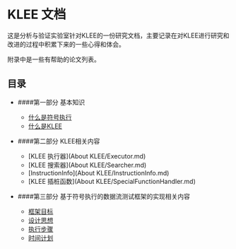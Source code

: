 KLEE 文档
=======

这是分析与验证实验室针对KLEE的一份研究文档，主要记录在对KLEE进行研究和改进的过程中积累下来的一些心得和体会。

附录中是一些有帮助的论文列表。

## 目录

* ####第一部分 基本知识
    * [什么是符号执行](Basic/what-is-symbolic-execution.md)
    * [什么是KLEE](Basic/what-is-klee.md)

* ####第二部分 KLEE相关内容
    * [KLEE 执行器](About KLEE/Executor.md)
    * [KLEE 搜索器](About KLEE/Searcher.md)
    * [InstructionInfo](About KLEE/InstructionInfo.md)
    * [KLEE 插桩函数](About KLEE/SpecialFunctionHandler.md)
    
* ####第三部分 基于符号执行的数据流测试框架的实现相关内容
    * [框架目标](DataFlowFramework/target.md)
    * [设计思想](DataFlowFramework/design.md)
    * [执行步骤](DataFlowFramework/step.md)
    * [时间计划](DataFlowFramework/timetable.md)